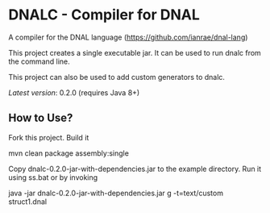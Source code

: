 DNALC - Compiler for DNAL
=======

A compiler for the DNAL language (https://github.com/ianrae/dnal-lang)

This project creates a single executable jar.  It can be used to run dnalc from the command line.

This project can also be used to add custom generators to dnalc.

*Latest version*: 0.2.0 (requires Java 8+)


## How to Use?

Fork this project.  Build it 

   mvn clean package assembly:single
   
Copy dnalc-0.2.0-jar-with-dependencies.jar to the example directory.  Run it using ss.bat or by invoking

   java -jar dnalc-0.2.0-jar-with-dependencies.jar g -t=text/custom struct1.dnal


